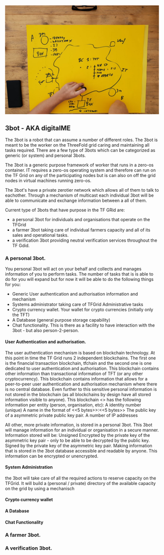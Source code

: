 ![](../images/digitalme-wb.png)

## 3bot - AKA digitalME

The 3bot is a robot that can assume a number of different roles.  The 3bot is meant to be the worker on the ThreeFold grid caring and maintaining all tasks required. There are a few type of 3bots which can be categorized as generic (or system) and personal 3bots.

The 3bot is a generic purpose framework of worker that runs in a zero-os container.  IT requires a zero-os operating system and therefore can run on the TF Grid on any of the participating nodes but is can also on off the grid nodes in virtual machines running zero-os.

The 3bot's have a private zerotier network which allows all of them to talk to eachother.  Through a mechanism of multicast each individual 3bot will be able to communicate and exchange information between a all of them.

Current type of 3bots that have purpose in the TF GRid are:
 - a personal 3bot for individuals and organisations that operate on the TFGrid
 - a farmer 3bot taking care of individual farmers capacity and all of its sales and operational tasks.
 - a verification 3bot providing neutral verification services throughout the TF Gdid.

### A personal 3bot.
You personal 3bot will act on your behalf and collects and manages information of you to perform tasks. The number of tasks that is is able to do for you will expand but for now it will be able to do the following things for you:
 - Generic User authentication and authorisation information and mechanism
 - Systems administrator taking care of TFGrid Administrative tasks
 - Crypto currency wallet.  Your wallet for crypto currencies (initially only the TFT)
 - A Database (general purpose storage capability)
 - Chat functionality. This is there as a facility to have interaction with the 3bot - but also person-2-person.

#### User Authentication and authorisation.
The user authentication mechanism is based on blockchain technology.  At this point in time the TF Grid runs 2 independent blockchains.  The first one is the financial transaction blockchain, tfchain and the second one is one dedicated to user authentication and authorisation. This blockchain contains other information than transactional information of TFT (or any other cryptocurrency).  This blockchain contains information that allows for a peer-to-peer user authentication and authorisation mechanism where there is no central database.  Even further to this sensitive personal information is not stored in the blockchain (as all blockchains by design have all stored information visible to anyone).  This blockchain <<need to come up with a name for this>> has the following information per entity (person, organisation, etc):
A identity number (unique)
A name in the format of <<5 bytes>>:<<5 bytes>>
The public key of a asymmetric private public key pair.
A number of  IP addresses

All other, more private information, is stored in a personal 3bot.  This 3bot will manage information for an individual or organisation in a secure manner.  Information stored will be:
Unsigned Encrypted by the private key of the asymmetric key pair - only to be able to be decrypted by the public  key.
Signed by the private key of the asymmetric key pair.  Making information that is stored in the 3bot database accessible and readable by anyone.  This information can be encrypted or unencrypted.

#### System Administration
the 3bot will take care of all the required actions to reserve capacity on the TFGrid.  It will build a (personal / private) directory of the available capacity on the grid by using a mechanisch 
#### Crypto currency wallet

#### A Database

#### Chat Functionality

### A farmer 3bot.

### A verification 3bot.
